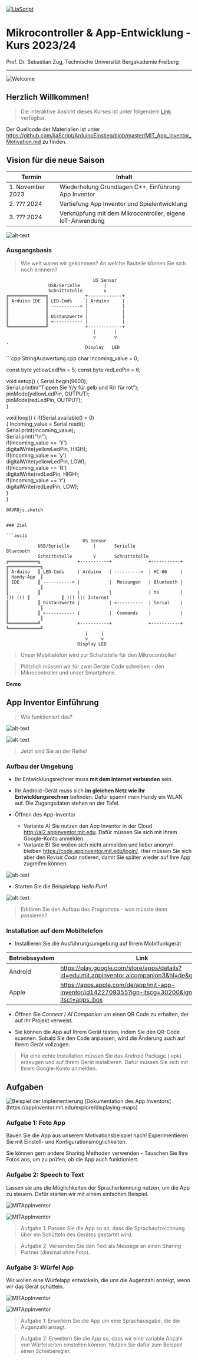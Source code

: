 <!--

author:   Sebastian Zug & André Dietrich
email:    zug@ovgu.de   & andre.dietrich@ovgu.de
version:  0.0.1
language: de
narrator: Deutsch Female

import:   https://github.com/LiaTemplates/AVR8js/main/README.md#10

-->

[![LiaScript](https://raw.githubusercontent.com/LiaScript/LiaScript/master/badges/course.svg)](https://liascript.github.io/course/?https://raw.githubusercontent.com/liaScript/ArduinoEinstieg/master/3days_Introduction_day3.md#1)


# Mikrocontroller & App-Entwicklung - Kurs 2023/24

Prof. Dr. Sebastian Zug,
Technische Universität Bergakademie Freiberg

------------------------------

![Welcome](images/WorkingDesk.jpg "Experiments")<!-- width="80%" -->

<h2>Herzlich Willkommen!</h2>

> Die interaktive Ansicht dieses Kurses ist unter folgendem [Link](https://liascript.github.io/course/?https://raw.githubusercontent.com/liaScript/ArduinoEinstieg/master/MIT_App_Inventor_Motivation.md#1) verfügbar.

Der Quellcode der Materialien ist unter https://github.com/liaScript/ArduinoEinstieg/blob/master/MIT_App_Inventor_Motivation.md zu finden.

## Vision für die neue Saison 

| Termin           | Inhalt                                                    |
| ---------------- | --------------------------------------------------------- |
| 1. November 2023 | Wiederholung Grundlagen C++, Einführung App Inventor      |
| 2. ??? 2024      | Vertiefung App Inventor und Spielentwicklung              |
| 3. ??? 2024      | Verknüpfung mit dem Mikrocontroller, eigene IoT-Anwendung |

![alt-text](./images/MITAppInventor_example.png "Beispielanwendung")

### Ausgangsbasis

> Wie weit waren wir gekommen? An welche Bauteile können Sie sich noch erinnern?

```ascii
                                 US Sensor
                USB/Serielle         |        
                Schnittstelle        v          
╔══════════════╗              +-------------+
║ Arduino IDE  ║ LED-Cmds     | Arduino     |      
║              ║ -----------> |             |
║              ║              |             |
║              ║ Distanzwerte |             |   
║              ║ <----------- |             |   
╚══════════════╝              +-------------+      
                                 |       |                                                             
                                 v       v                                                            .
                              Display   LED             
```

<div>
  <wokwi-led color="yellow" pin="5" port="B" label="5"></wokwi-led>
   <wokwi-led color="red" pin="6" port="B" label="6"></wokwi-led>
  <span id="simulation-time"></span>
</div>
```cpp       StringAuswertung.cpp
char Incoming_value = 0;

const byte yellowLedPin = 5;
const byte redLedPin = 6;

void setup()
{
  Serial.begin(9600);     
  Serial.println("Tippen Sie Y/y für gelb und R/r für rot");    
  pinMode(yellowLedPin, OUTPUT);  
  pinMode(redLedPin, OUTPUT);      
}

void loop()
{
  if(Serial.available() > 0)  
  {
    Incoming_value = Serial.read();      
    Serial.print(Incoming_value);        
    Serial.print("\n");        
    if(Incoming_value == 'Y')             
      digitalWrite(yellowLedPin, HIGH);  
    if(Incoming_value == 'y')       
      digitalWrite(yellowLedPin, LOW);   
    if(Incoming_value == 'R')             
      digitalWrite(redLedPin, HIGH);  
    if(Incoming_value == 'r')       
      digitalWrite(redLedPin, LOW);   
  }                            
}
```
@AVR8js.sketch


### Ziel

```ascii
                             US Sensor
            USB/Serielle         |       Serielle                  Bluetooth
            Schnittstelle        v       Schnittstelle                            
╔═══════════╗              +-----------+              +-----------+         ╔════════════╗
║ Arduino   ║ LED-Cmds     | Arduino   | ---------->  | HC-06     |         ║ Handy-App  ║      
║ IDE       ║ -----------> |           |  Messungen   | Bluetooth |         ║            ║
║           ║              |           |              | to        | ))) ((( ║            ║ ))) ((( Internet
║           ║ Distanzwerte |           | <----------  | Serial    |         ║            ║   
║           ║ <----------- |           |  Commands    |           |         ║            ║   
╚═══════════╝              +-----------+              +-----------+         ╚════════════╝      
                              |     |                                     
                              v     v                              
                           Display LED             
```

> Unser Mobiltelefon wird zur Schaltstelle für den Mikrocontroller!

> Plötzlich müssen wir für zwei Geräte Code schreiben - den Mikrocontroller und unser Smartphone.

**Demo**

## App Inventor Einführung

> Wie funktioniert das?

![alt-text](./images/MITAppInventor_FotoApp_Screen.png "Screenshot der Designansicht")

![alt-text](./images/MITAppInventor_FotoApp.png "Screenshot der Logikansicht")

> Jetzt sind Sie an der Reihe!

### Aufbau der Umgebung

+ Ihr Entwicklungsrechner muss **mit dem Internet verbunden** sein.

+ Ihr Android-Gerät muss sich **im gleichen Netz wie Ihr Entwicklungsrechner** befinden. Dafür spannt mein Handy ein WLAN auf. Die Zugangsdaten stehen an der Tafel.

+ Öffnen des App-Inventor 

  + Variante A) Sie nutzen den App Inventor in der Cloud http://ai2.appinventor.mit.edu. Dafür müssen Sie sich mit Ihrem Google-Konto anmelden.
  + Variante B) Sie wollen sich nicht anmelden und lieber anonym bleiben https://code.appinventor.mit.edu/login/. Hier müssen Sie sich aber den _Revisit Code_ notieren, damit Sie später wieder auf Ihre App zugreifen können.

![alt-text](./images/MITAppInventor_ReentranceCode.png "Notieren Sie sich den Code. Sonst können Sie Ihre Projekte nicht mehr erreichen!")

+ Starten Sie die Beispielapp _Hello Purr_!

![alt-text](./images/MITAppInventor_HelloPurr.png "Öffnen Sie das Projekt Hello Purr!")

> Erklären Sie den Aufbau des Programms - was müsste denn passieren?

### Installation auf dem Mobiltelefon

+ Installieren Sie die Ausführungsumgebung auf Ihrem Mobilfunkgerät 

| Betriebssystem | Link                                                                                             |
| -------------- | ------------------------------------------------------------------------------------------------ |
| Android        | https://play.google.com/store/apps/details?id=edu.mit.appinventor.aicompanion3&hl=de&gl=US&pli=1 |
| Apple          | https://apps.apple.com/de/app/mit-app-inventor/id1422709355?ign-itscg=30200&ign-itsct=apps_box   |


+ Öffnen Sie _Connect_ / _AI Companion_ um einen QR Code zu erhalten, der auf Ihr Projekt verweist.

+ Sie können die App auf Ihrem Gerät testen, indem Sie den QR-Code scannen. Sobald Sie den Code anpassen, wird die Änderung auch auf Ihrem Gerät vollzogen.

> Für eine echte Installation müssen Sie das Android Package (.apk) erzeugen und auf Ihrem Gerät installieren. Dafür müssen Sie sich mit Ihrem Google-Konto anmelden.

## Aufgaben

![](https://appinventor.mit.edu/explore/sites/all/files/ai2tutorials/mapIt/AddingNewAddresses.png "Beispiel der Implementierung [Dokumentation des App Inventors](https://appinventor.mit.edu/explore/displaying-maps)")

### Aufgabe 1: Foto App

Bauen Sie die App aus unserem Motivationsbeispiel nach! Experimentieren Sie mit Einstell- und Konfigurationsmöglichkeiten.

Sie können gern andere Sharing Methoden verwenden - Tauschen Sie Ihre Fotos aus, um zu prüfen, ob die App auch funktioniert.

### Aufgabe 2: Speech to Text

Lassen sie uns die Möglichkeiten der Spracherkennung nutzen, um die App zu steuern. Dafür starten wir mit einem einfachen Beispiel.

![MITAppInventor](images/MITAppInventor_SpeechRecorder_basic.png "Sprachaufzeichnung Designer-Ansicht")

![MITAppInventor](images/MITAppInventor_SpeechRecorder_basic_Blocks.png "Sprachaufzeichnung Blocks-Ansicht")

> Aufgabe 1: Passen Sie die App so an, dass die Sprachaufzeichnung über ein Schütteln des Gerätes gestartet wird. 

> Aufgabe 2: Versenden Sie den Text als Message an einen Sharing Partner (diesmal ohne Foto).

### Aufgabe 3: Würfel App

Wir wollen eine Würfelapp entwickeln, die uns die Augenzahl anzeigt, wenn wir das Gerät schütteln.

![MITAppInventor](images/MITAppInventor_Dice_basic.png "Würfel App")

![MITAppInventor](images/MITAppInventor_Dice_basic_Blocks.png "Würfel App")

> Aufgabe 1: Erweitern Sie die App um eine Sprachausgabe, die die Augenzahl ansagt.

> Aufgabe 2: Erweitern Sie die App so, dass wir eine variable Anzahl von Würfelseiten einstellen können. Nutzen Sie dafür zum Beispiel einen Schieberegler.